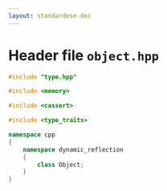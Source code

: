 ```yaml
---
layout: standardese-doc
---
```


# Header file `object.hpp`

``` cpp
#include "type.hpp"

#include <memory>

#include <cassert>

#include <type_traits>

namespace cpp
{
    namespace dynamic_reflection
    {
        class Object;
    }
}
```
